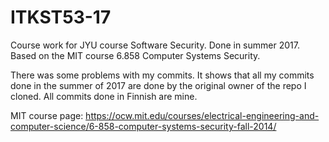 # ITKST53-17
Course work for JYU course Software Security. Done in summer 2017. Based on the MIT course 6.858 Computer Systems Security.

There was some problems with my commits. 
It shows that all my commits done in the summer of 2017 are done by the original owner of the repo I cloned.
All commits done in Finnish are mine.

MIT course page: https://ocw.mit.edu/courses/electrical-engineering-and-computer-science/6-858-computer-systems-security-fall-2014/
